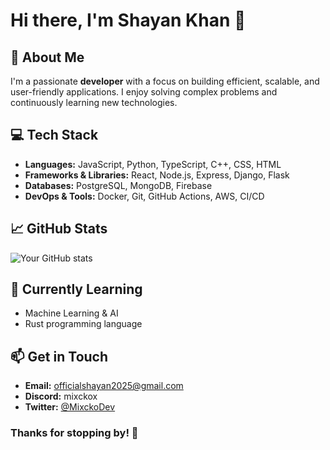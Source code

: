 # Hi there, I'm Shayan Khan 👋

## 🚀 About Me
I'm a passionate **developer** with a focus on building efficient, scalable, and user-friendly applications. I enjoy solving complex problems and continuously learning new technologies.

## 💻 Tech Stack
- **Languages:** JavaScript, Python, TypeScript, C++, CSS, HTML
- **Frameworks & Libraries:** React, Node.js, Express, Django, Flask
- **Databases:** PostgreSQL, MongoDB, Firebase
- **DevOps & Tools:** Docker, Git, GitHub Actions, AWS, CI/CD

## 📈 GitHub Stats
![Your GitHub stats](https://github-readme-stats.vercel.app/api?username=your-github-username&show_icons=true&theme=github_dark)

## 🌱 Currently Learning
- Machine Learning & AI
- Rust programming language

## 📫 Get in Touch
- **Email:** officialshayan2025@gmail.com
- **Discord:** mixckox
- **Twitter:** [@MixckoDev]([https://twitter.com/yourhandle](https://x.com/MixckoDev))

### Thanks for stopping by! 🚀

